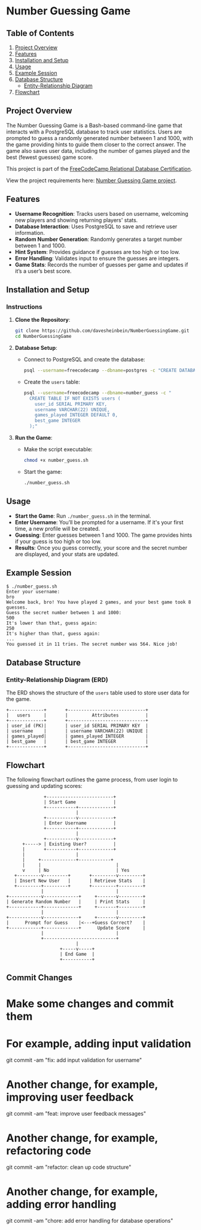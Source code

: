 # Number Guessing Game

## Table of Contents

1. [Project Overview](#project-overview)
2. [Features](#features)
3. [Installation and Setup](#installation-and-setup)
4. [Usage](#usage)
5. [Example Session](#example-session)
6. [Database Structure](#database-structure)
   - [Entity-Relationship Diagram](#entity-relationship-diagram)
7. [Flowchart](#flowchart)

## Project Overview

The Number Guessing Game is a Bash-based command-line game that interacts with a PostgreSQL database to track user statistics. Users are prompted to guess a randomly generated number between 1 and 1000, with the game providing hints to guide them closer to the correct answer. The game also saves user data, including the number of games played and the best (fewest guesses) game score.

This project is part of the [FreeCodeCamp Relational Database Certification](https://www.freecodecamp.org/learn/relational-database).

View the project requirements here: [Number Guessing Game project](https://www.freecodecamp.org/learn/relational-database/build-a-number-guessing-game-project/build-a-number-guessing-game).

## Features

- **Username Recognition**: Tracks users based on username, welcoming new players and showing returning players' stats.
- **Database Interaction**: Uses PostgreSQL to save and retrieve user information.
- **Random Number Generation**: Randomly generates a target number between 1 and 1000.
- **Hint System**: Provides guidance if guesses are too high or too low.
- **Error Handling**: Validates input to ensure the guesses are integers.
- **Game Stats**: Records the number of guesses per game and updates if it’s a user’s best score.

## Installation and Setup

### Instructions

1. **Clone the Repository**:

   ```bash
   git clone https://github.com/davesheinbein/NumberGuessingGame.git
   cd NumberGuessingGame
   ```

2. **Database Setup**:

   - Connect to PostgreSQL and create the database:
     ```bash
     psql --username=freecodecamp --dbname=postgres -c "CREATE DATABASE number_guess;"
     ```

   - Create the `users` table:
     ```bash
     psql --username=freecodecamp --dbname=number_guess -c "
       CREATE TABLE IF NOT EXISTS users (
         user_id SERIAL PRIMARY KEY,
         username VARCHAR(22) UNIQUE,
         games_played INTEGER DEFAULT 0,
         best_game INTEGER
       );"
     ```

3. **Run the Game**:
   - Make the script executable:
     ```bash
     chmod +x number_guess.sh
     ```
   - Start the game:
     ```bash
     ./number_guess.sh
     ```

## Usage

- **Start the Game**: Run `./number_guess.sh` in the terminal.
- **Enter Username**: You’ll be prompted for a username. If it's your first time, a new profile will be created.
- **Guessing**: Enter guesses between 1 and 1000. The game provides hints if your guess is too high or too low.
- **Results**: Once you guess correctly, your score and the secret number are displayed, and your stats are updated.

## Example Session

```plaintext
$ ./number_guess.sh
Enter your username:
bro
Welcome back, bro! You have played 2 games, and your best game took 8 guesses.
Guess the secret number between 1 and 1000:
500
It's lower than that, guess again:
250
It's higher than that, guess again:
...
You guessed it in 11 tries. The secret number was 564. Nice job!
```

## Database Structure

### Entity-Relationship Diagram (ERD)

The ERD shows the structure of the `users` table used to store user data for the game.

```plaintext
+-------------+       +-----------------------------+
|   users     |       |         Attributes          |
+-------------+       +-----------------------------+
| user_id (PK)|       | user_id SERIAL PRIMARY KEY  |
| username    |       | username VARCHAR(22) UNIQUE |
| games_played|       | games_played INTEGER        |
| best_game   |       | best_game INTEGER           |
+-------------+       +-----------------------------+
```

## Flowchart

The following flowchart outlines the game process, from user login to guessing and updating scores:

```plaintext
              +-------------------------+
              | Start Game              |
              +-----------+-------------+
                          |
              +-----------v-------------+
              | Enter Username          |
              +-----------+-------------+
                          |
              +-----------v-------------+
      +-----> | Existing User?          |
      |       +-----------+-------------+
      |                   |
      |     +-------------+------------+
      |     |                            |
      v     | No                         | Yes
   +---------v---------+       +---------v---------+
   | Insert New User   |       | Retrieve Stats    |
   +---------+---------+       +---------+---------+
             |                           |
+------------v-------------+     +-------v---------+
| Generate Random Number   |     | Print Stats     |
+------------+-------------+     +-------+---------+
             |                           |
+------------v-------------+     +-------v---------+
|      Prompt for Guess    |<---+Guess Correct?    |
+------------+-------------+      Update Score     |
             |                           |
             +---------------------------+
                          |
                    +-----v-----+
                    | End Game  |
                    +-----------+
```

## Commit Changes

# Make some changes and commit them
# For example, adding input validation
git commit -am "fix: add input validation for username"

# Another change, for example, improving user feedback
git commit -am "feat: improve user feedback messages"

# Another change, for example, refactoring code
git commit -am "refactor: clean up code structure"

# Another change, for example, adding error handling
git commit -am "chore: add error handling for database operations"